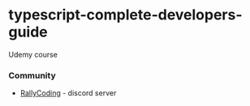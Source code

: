 # typescript-complete-developers-guide

Udemy course

### Community

- [RallyCoding](https://discord.com/channels/797239171730505839/797239171730505842) - discord server
